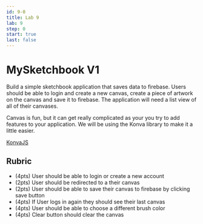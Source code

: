 ```yaml
---
id: 9-0
title: Lab 9
lab: 9
step: 0
start: true
last: false
---
```


# MySketchbook V1

Build a simple sketchbook application that saves data to firebase. Users should be able to login and create a new canvas, create a piece of artwork on the canvas and save it to firebase. The application will need a list view of all of their canvases.

Canvas is fun, but it can get really complicated as your you try to add features to your application. We will be using the Konva library to make it a little easier. 

[KonvaJS](https://konvajs.org/)

## Rubric

- (4pts) User should be able to login or create a new account
- (2pts) User should be redirected to a their canvas
- (2pts) User should be able to save their canvas to firebase by clicking save button
- (4pts) If User logs in again they should see their last canvas
- (4pts) User should be able to choose a different brush color
- (4pts) Clear button should clear the canvas


